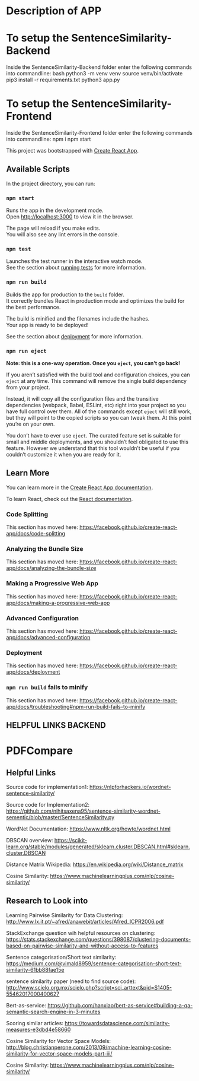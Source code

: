 # Description of APP

# To setup the SentenceSimilarity-Backend
Inside the SentenceSimilarity-Backend folder enter the following commands into commandline:
bash
python3 -m venv venv
source venv/bin/activate
pip3 install -r requirements.txt
python3 app.py

# To setup the SentenceSimilarity-Frontend
Inside the SentenceSimilarity-Frontend folder enter the following commands into commandline:
npm i
npm start

This project was bootstrapped with [Create React App](https://github.com/facebook/create-react-app).

## Available Scripts

In the project directory, you can run:

### `npm start`

Runs the app in the development mode.<br />
Open [http://localhost:3000](http://localhost:3000) to view it in the browser.

The page will reload if you make edits.<br />
You will also see any lint errors in the console.

### `npm test`

Launches the test runner in the interactive watch mode.<br />
See the section about [running tests](https://facebook.github.io/create-react-app/docs/running-tests) for more information.

### `npm run build`

Builds the app for production to the `build` folder.<br />
It correctly bundles React in production mode and optimizes the build for the best performance.

The build is minified and the filenames include the hashes.<br />
Your app is ready to be deployed!

See the section about [deployment](https://facebook.github.io/create-react-app/docs/deployment) for more information.

### `npm run eject`

**Note: this is a one-way operation. Once you `eject`, you can’t go back!**

If you aren’t satisfied with the build tool and configuration choices, you can `eject` at any time. This command will remove the single build dependency from your project.

Instead, it will copy all the configuration files and the transitive dependencies (webpack, Babel, ESLint, etc) right into your project so you have full control over them. All of the commands except `eject` will still work, but they will point to the copied scripts so you can tweak them. At this point you’re on your own.

You don’t have to ever use `eject`. The curated feature set is suitable for small and middle deployments, and you shouldn’t feel obligated to use this feature. However we understand that this tool wouldn’t be useful if you couldn’t customize it when you are ready for it.

## Learn More

You can learn more in the [Create React App documentation](https://facebook.github.io/create-react-app/docs/getting-started).

To learn React, check out the [React documentation](https://reactjs.org/).

### Code Splitting

This section has moved here: https://facebook.github.io/create-react-app/docs/code-splitting

### Analyzing the Bundle Size

This section has moved here: https://facebook.github.io/create-react-app/docs/analyzing-the-bundle-size

### Making a Progressive Web App

This section has moved here: https://facebook.github.io/create-react-app/docs/making-a-progressive-web-app

### Advanced Configuration

This section has moved here: https://facebook.github.io/create-react-app/docs/advanced-configuration

### Deployment

This section has moved here: https://facebook.github.io/create-react-app/docs/deployment

### `npm run build` fails to minify

This section has moved here: https://facebook.github.io/create-react-app/docs/troubleshooting#npm-run-build-fails-to-minify


## HELPFUL LINKS BACKEND
# PDFCompare
## Helpful Links

Source code for implementation1: https://nlpforhackers.io/wordnet-sentence-similarity/

Source code for Implementation2: https://github.com/nihitsaxena95/sentence-similarity-wordnet-sementic/blob/master/SentenceSimilarity.py

WordNet Documentation: https://www.nltk.org/howto/wordnet.html

DBSCAN overview: https://scikit-learn.org/stable/modules/generated/sklearn.cluster.DBSCAN.html#sklearn.cluster.DBSCAN

Distance Matrix Wikipedia: https://en.wikipedia.org/wiki/Distance_matrix

Cosine Similarity: https://www.machinelearningplus.com/nlp/cosine-similarity/

## Research to Look into

Learning Pairwise Similarity for Data Clustering: http://www.lx.it.pt/~afred/anawebit/articles/Afred_ICPR2006.pdf

StackExchange question wih helpful resources on clustering: https://stats.stackexchange.com/questions/398087/clustering-documents-based-on-pairwise-similarity-and-without-access-to-features

Sentence categorisation/Short text similarity: https://medium.com/@vimald8959/sentence-categorisation-short-text-similarity-61bb88fae15e

sentence similarity paper (need to find source code): http://www.scielo.org.mx/scielo.php?script=sci_arttext&pid=S1405-55462017000400627

Bert-as-service: https://github.com/hanxiao/bert-as-service#building-a-qa-semantic-search-engine-in-3-minutes

Scoring similar articles: https://towardsdatascience.com/similarity-measures-e3dbd4e58660

Cosine Similarity for Vector Space Models: http://blog.christianperone.com/2013/09/machine-learning-cosine-similarity-for-vector-space-models-part-iii/

Cosine Similarity: https://www.machinelearningplus.com/nlp/cosine-similarity/
